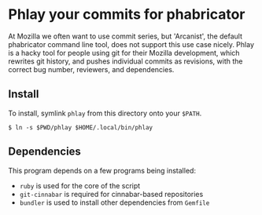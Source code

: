 # Phlay your commits for phabricator

At Mozilla we often want to use commit series, but 'Arcanist', the default
phabricator command line tool, does not support this use case nicely. Phlay is
a hacky tool for people using git for their Mozilla development, which rewrites
git history, and pushes individual commits as revisions, with the correct bug
number, reviewers, and dependencies.

## Install

To install, symlink `phlay` from this directory onto your `$PATH`.

```
$ ln -s $PWD/phlay $HOME/.local/bin/phlay
```

## Dependencies

This program depends on a few programs being installed:
 - `ruby` is used for the core of the script
 - `git-cinnabar` is required for cinnabar-based repositories
 - `bundler` is used to install other dependencies from `Gemfile`
